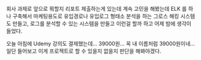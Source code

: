 회사 과제로 앞으로 뭐할지 리포트 제출하는게 있는데 계속 고민을 해봤는데 ELK 를 하나 구축해서 마케팅용도로 유입경로나 유입로그 형태소 분석을 하는 그로스 해킹 시스템도 만들고, 로그를 분석할 수 있는 시스템을 만들고 이런걸 할까 하고 어제 밤에 생각이 들었다.<br/>

오늘 아침에 Udemy 강의도 결제했는데... 39000원... 꼭 내 이름처럼 39000원이네... 일단 들어보고 이게 프로젝트로 할 수 있을지 없을지 판단을 해봐야겠다.<br/>
<br/>

